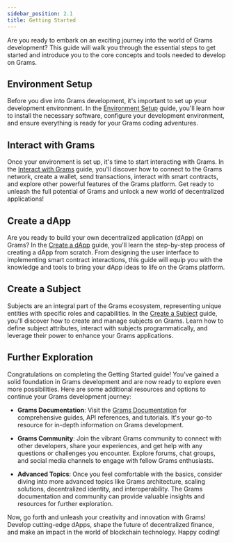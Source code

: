 ```yaml
---
sidebar_position: 2.1
title: Getting Started
---
```


Are you ready to embark on an exciting journey into the world of Grams development? This guide will walk you through the essential steps to get started and introduce you to the core concepts and tools needed to develop on Grams.

## Environment Setup

Before you dive into Grams development, it's important to set up your development environment. In the [Environment Setup](environment-setup.md) guide, you'll learn how to install the necessary software, configure your development environment, and ensure everything is ready for your Grams coding adventures.

## Interact with Grams

Once your environment is set up, it's time to start interacting with Grams. In the [Interact with Grams](interact-with-grams.md) guide, you'll discover how to connect to the Grams network, create a wallet, send transactions, interact with smart contracts, and explore other powerful features of the Grams platform. Get ready to unleash the full potential of Grams and unlock a new world of decentralized applications!

## Create a dApp

Are you ready to build your own decentralized application (dApp) on Grams? In the [Create a dApp](create-dapp.md) guide, you'll learn the step-by-step process of creating a dApp from scratch. From designing the user interface to implementing smart contract interactions, this guide will equip you with the knowledge and tools to bring your dApp ideas to life on the Grams platform.

## Create a Subject

Subjects are an integral part of the Grams ecosystem, representing unique entities with specific roles and capabilities. In the [Create a Subject](create-subject.md) guide, you'll discover how to create and manage subjects on Grams. Learn how to define subject attributes, interact with subjects programmatically, and leverage their power to enhance your Grams applications.

## Further Exploration

Congratulations on completing the Getting Started guide! You've gained a solid foundation in Grams development and are now ready to explore even more possibilities. Here are some additional resources and options to continue your Grams development journey:

- **Grams Documentation**: Visit the [Grams Documentation](https://docs.grams.com) for comprehensive guides, API references, and tutorials. It's your go-to resource for in-depth information on Grams development.

- **Grams Community**: Join the vibrant Grams community to connect with other developers, share your experiences, and get help with any questions or challenges you encounter. Explore forums, chat groups, and social media channels to engage with fellow Grams enthusiasts.

- **Advanced Topics**: Once you feel comfortable with the basics, consider diving into more advanced topics like Grams architecture, scaling solutions, decentralized identity, and interoperability. The Grams documentation and community can provide valuable insights and resources for further exploration.

Now, go forth and unleash your creativity and innovation with Grams! Develop cutting-edge dApps, shape the future of decentralized finance, and make an impact in the world of blockchain technology. Happy coding!
